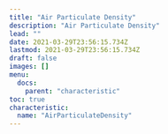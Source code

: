```yaml
---
title: "Air Particulate Density"
description: "Air Particulate Density"
lead: ""
date: 2021-03-29T23:56:15.734Z
lastmod: 2021-03-29T23:56:15.734Z
draft: false
images: []
menu:
  docs:
    parent: "characteristic"
toc: true
characteristic:
  name: "AirParticulateDensity"
---
```

